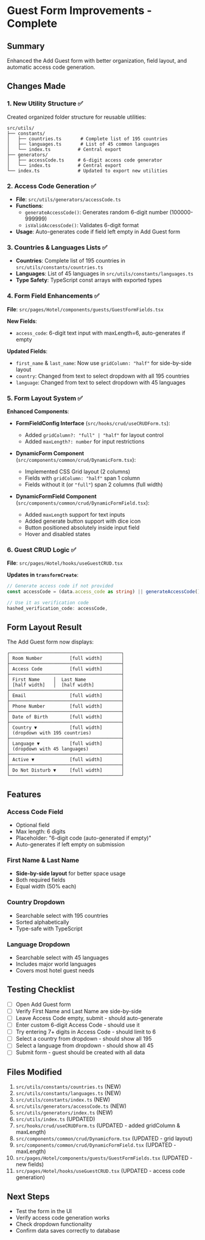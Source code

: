 # Guest Form Improvements - Complete

## Summary

Enhanced the Add Guest form with better organization, field layout, and automatic access code generation.

## Changes Made

### 1. New Utility Structure ✅

Created organized folder structure for reusable utilities:

```
src/utils/
├── constants/
│   ├── countries.ts       # Complete list of 195 countries
│   ├── languages.ts       # List of 45 common languages
│   └── index.ts          # Central export
├── generators/
│   ├── accessCode.ts     # 6-digit access code generator
│   └── index.ts          # Central export
└── index.ts              # Updated to export new utilities
```

### 2. Access Code Generation ✅

- **File**: `src/utils/generators/accessCode.ts`
- **Functions**:
  - `generateAccessCode()`: Generates random 6-digit number (100000-999999)
  - `isValidAccessCode()`: Validates 6-digit format
- **Usage**: Auto-generates code if field left empty in Add Guest form

### 3. Countries & Languages Lists ✅

- **Countries**: Complete list of 195 countries in `src/utils/constants/countries.ts`
- **Languages**: List of 45 languages in `src/utils/constants/languages.ts`
- **Type Safety**: TypeScript const arrays with exported types

### 4. Form Field Enhancements ✅

**File**: `src/pages/Hotel/components/guests/GuestFormFields.tsx`

**New Fields**:

- `access_code`: 6-digit text input with maxLength=6, auto-generates if empty

**Updated Fields**:

- `first_name` & `last_name`: Now use `gridColumn: "half"` for side-by-side layout
- `country`: Changed from text to select dropdown with all 195 countries
- `language`: Changed from text to select dropdown with 45 languages

### 5. Form Layout System ✅

**Enhanced Components**:

- **FormFieldConfig Interface** (`src/hooks/crud/useCRUDForm.ts`):

  - Added `gridColumn?: "full" | "half"` for layout control
  - Added `maxLength?: number` for input restrictions

- **DynamicForm Component** (`src/components/common/crud/DynamicForm.tsx`):

  - Implemented CSS Grid layout (2 columns)
  - Fields with `gridColumn: "half"` span 1 column
  - Fields without it (or `"full"`) span 2 columns (full width)

- **DynamicFormField Component** (`src/components/common/crud/DynamicFormField.tsx`):
  - Added `maxLength` support for text inputs
  - Added generate button support with dice icon
  - Button positioned absolutely inside input field
  - Hover and disabled states

### 6. Guest CRUD Logic ✅

**File**: `src/pages/Hotel/hooks/useGuestCRUD.tsx`

**Updates in `transformCreate`**:

```typescript
// Generate access code if not provided
const accessCode = (data.access_code as string) || generateAccessCode();

// Use it as verification code
hashed_verification_code: accessCode,
```

## Form Layout Result

The Add Guest form now displays:

```
┌─────────────────────────────────────────┐
│ Room Number          [full width]       │
├─────────────────────────────────────────┤
│ Access Code          [full width]       │
├─────────────────────────────────────────┤
│ First Name     │  Last Name             │
│ [half width]   │  [half width]          │
├─────────────────────────────────────────┤
│ Email                [full width]       │
├─────────────────────────────────────────┤
│ Phone Number         [full width]       │
├─────────────────────────────────────────┤
│ Date of Birth        [full width]       │
├─────────────────────────────────────────┤
│ Country ▼            [full width]       │
│ (dropdown with 195 countries)           │
├─────────────────────────────────────────┤
│ Language ▼           [full width]       │
│ (dropdown with 45 languages)            │
├─────────────────────────────────────────┤
│ Active ▼             [full width]       │
├─────────────────────────────────────────┤
│ Do Not Disturb ▼     [full width]       │
└─────────────────────────────────────────┘
```

## Features

### Access Code Field

- Optional field
- Max length: 6 digits
- Placeholder: "6-digit code (auto-generated if empty)"
- Auto-generates if left empty on submission

### First Name & Last Name

- **Side-by-side layout** for better space usage
- Both required fields
- Equal width (50% each)

### Country Dropdown

- Searchable select with 195 countries
- Sorted alphabetically
- Type-safe with TypeScript

### Language Dropdown

- Searchable select with 45 languages
- Includes major world languages
- Covers most hotel guest needs

## Testing Checklist

- [ ] Open Add Guest form
- [ ] Verify First Name and Last Name are side-by-side
- [ ] Leave Access Code empty, submit - should auto-generate
- [ ] Enter custom 6-digit Access Code - should use it
- [ ] Try entering 7+ digits in Access Code - should limit to 6
- [ ] Select a country from dropdown - should show all 195
- [ ] Select a language from dropdown - should show all 45
- [ ] Submit form - guest should be created with all data

## Files Modified

1. `src/utils/constants/countries.ts` (NEW)
2. `src/utils/constants/languages.ts` (NEW)
3. `src/utils/constants/index.ts` (NEW)
4. `src/utils/generators/accessCode.ts` (NEW)
5. `src/utils/generators/index.ts` (NEW)
6. `src/utils/index.ts` (UPDATED)
7. `src/hooks/crud/useCRUDForm.ts` (UPDATED - added gridColumn & maxLength)
8. `src/components/common/crud/DynamicForm.tsx` (UPDATED - grid layout)
9. `src/components/common/crud/DynamicFormField.tsx` (UPDATED - maxLength)
10. `src/pages/Hotel/components/guests/GuestFormFields.tsx` (UPDATED - new fields)
11. `src/pages/Hotel/hooks/useGuestCRUD.tsx` (UPDATED - access code generation)

## Next Steps

- Test the form in the UI
- Verify access code generation works
- Check dropdown functionality
- Confirm data saves correctly to database
